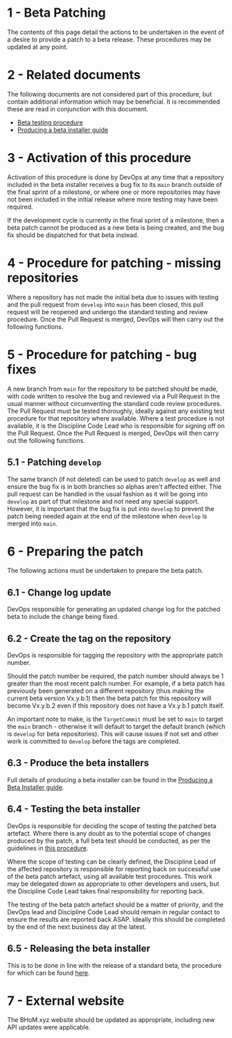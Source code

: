 # 1 - Beta Patching

The contents of this page detail the actions to be undertaken in the event of a desire to provide a patch to a beta release. These procedures may be updated at any point.

# 2 - Related documents

The following documents are not considered part of this procedure, but contain additional information which may be beneficial. It is recommended these are read in conjunction with this document.

 - [Beta testing procedure](Beta-testing-procedure)
 - [Producing a beta installer guide](Producing-a-beta-installer)

# 3 - Activation of this procedure

Activation of this procedure is done by DevOps at any time that a repository included in the beta installer receives a bug fix to its `main` branch outside of the final sprint of a milestone, or where one or more repositories may have not been included in the initial release where more testing may have been required.

If the development cycle is currently in the final sprint of a milestone, then a beta patch cannot be produced as a new beta is being created, and the bug fix should be dispatched for that beta instead.

# 4 - Procedure for patching - missing repositories

Where a repository has not made the initial beta due to issues with testing and the pull request from `develop` into `main` has been closed, this pull request will be reopened and undergo the standard testing and review procedure. Once the Pull Request is merged, DevOps will then carry out the following functions.

# 5 - Procedure for patching - bug fixes

A new branch from `main` for the repository to be patched should be made, with code written to resolve the bug and reviewed via a Pull Request in the usual manner without circumventing the standard code review procedures. The Pull Request must be tested thoroughly, ideally against any existing test procedure for that repository where available. Where a test procedure is not available, it is the Discipline Code Lead who is responsible for signing off on the Pull Request. Once the Pull Request is merged, DevOps will then carry out the following functions.

## 5.1 - Patching `develop`

The same branch (if not deleted) can be used to patch `develop` as well and ensure the bug fix is in both branches so alphas aren't affected either. Thie pull request can be handled in the usual fashion as it will be going into `develop` as part of that milestone and not need any special support. However, it is important that the bug fix is put into `develop` to prevent the patch being needed again at the end of the milestone when `develop` is merged into `main`.

# 6 - Preparing the patch

The following actions must be undertaken to prepare the beta patch.

## 6.1 - Change log update

DevOps responsible for generating an updated change log for the patched beta to include the change being fixed.

## 6.2 - Create the tag on the repository

DevOps is responsible for tagging the repository with the appropriate patch number.

Should the patch number be required, the patch number should always be 1 greater than the most recent patch number. For example, if a beta patch has previously been generated on a different repository (thus making the current beta version Vx.y.b.1) then the beta patch for this repository will become Vx.y.b.2 even if this repository does not have a Vx.y.b.1 patch itself.

An important note to make, is the `TargetCommit` must be set to `main` to target the `main` branch - otherwise it will default to target the default branch (which is `develop` for beta repositories). This will cause issues if not set and other work is committed to `develop` before the tags are completed.

## 6.3 - Produce the beta installers

Full details of producing a beta installer can be found in the [Producing a Beta Installer guide](Producing-a-beta-installer).

## 6.4 - Testing the beta installer

DevOps is responsible for deciding the scope of testing the patched beta artefact. Where there is any doubt as to the potential scope of changes produced by the patch, a full beta test should be conducted, as per the guidelines in [this procedure](End-of-Milestone-procedure#release-beta-installer-for-testing).

Where the scope of testing can be clearly defined, the Discipline Lead of the affected repository is responsible for reporting back on successful use of the beta patch artefact, using all available test procedures. This work may be delegated down as appropriate to other developers and users, but the Discipline Code Lead takes final responsibility for reporting back.

The testing of the beta patch artefact should be a matter of priority, and the DevOps lead and Discipline Code Lead should remain in regular contact to ensure the results are reported back ASAP. Ideally this should be completed by the end of the next business day at the latest.

## 6.5 - Releasing the beta installer

This is to be done in line with the release of a standard beta, the procedure for which can be found [here](End-of-Milestone-procedure#release-beta-installer-publicly).

# 7 - External website

The BHoM.xyz website should be updated as appropriate, including new API updates were applicable.